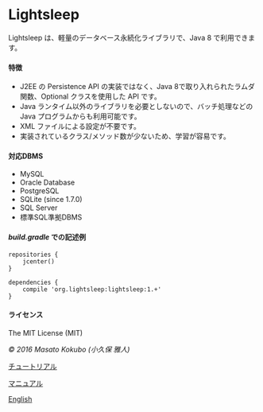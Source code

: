 Lightsleep
===========

Lightsleep は、軽量のデータベース永続化ライブラリで、Java 8 で利用できます。

#### 特徴

- J2EE の Persistence API の実装ではなく、Java 8で取り入れられたラムダ関数、Optional クラスを使用した API です。
- Java ランタイム以外のライブラリを必要としないので、バッチ処理などのJava プログラムからも利用可能です。
- XML ファイルによる設定が不要です。
- 実装されているクラス/メソッド数が少ないため、学習が容易です。

#### 対応DBMS

- MySQL
- Oracle Database
- PostgreSQL
- SQLite (since 1.7.0)
- SQL Server
- 標準SQL準拠DBMS

#### *build.gradle* での記述例

	repositories {
	    jcenter()
	}

	dependencies {
	    compile 'org.lightsleep:lightsleep:1.+'
	}


#### ライセンス

The MIT License (MIT)

*&copy; 2016 Masato Kokubo (小久保 雅人)*

[チュートリアル](Tutorial_ja.md)

[マニュアル](Manual_ja.md)

[English](README.md)
